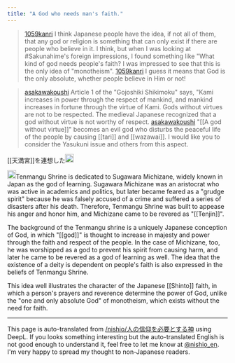 ```yaml
---
title: "A God who needs man's faith."
---
```


> [1059kanri](https://x.com/1059kanri/status/1836042581530014163) I think Japanese people have the idea, if not all of them, that any god or religion is something that can only exist if there are people who believe in it. I think, but when I was looking at #Sakunahime's foreign impressions, I found something like "What kind of god needs people's faith? I was impressed to see that this is the only idea of "monotheism".
> [1059kanri](https://x.com/1059kanri/status/1836043740097528195) I guess it means that God is the only absolute, whether people believe in Him or not!

> [asakawakoushi](https://x.com/asakawakoushi/status/1836064407413252581) Article 1 of the "Gojoshiki Shikimoku" says, "Kami︀ increases in power through the respect of mankind, and mankind increases in fortune through the virtue of Kami︀. Gods without virtues are not to be respected. The medieval Japanese recognized that a god without virtue is not worthy of respect.
> [asakawakoushi](https://x.com/asakawakoushi/status/1836419798760329436) "[[A god without virtue]]" becomes an evil god who disturbs the peaceful life of the people by causing [[tari]] and [[wazawai]]. I would like you to consider the Yasukuni issue and others from this aspect.

[[天満宮]]を連想した<img src='https://scrapbox.io/api/pages/nishio-en/nishio/icon' alt='nishio.icon' height="19.5"/>

<img src='https://scrapbox.io/api/pages/nishio-en/gpt/icon' alt='gpt.icon' height="19.5"/>Tenmangu Shrine is dedicated to Sugawara Michizane, widely known in Japan as the god of learning. Sugawara Michizane was an aristocrat who was active in academics and politics, but later became feared as a "grudge spirit" because he was falsely accused of a crime and suffered a series of disasters after his death. Therefore, Tenmangu Shrine was built to appease his anger and honor him, and Michizane came to be revered as "[[Tenjin]]".

The background of the Tenmangu shrine is a uniquely Japanese conception of God, in which "[[god]]" is thought to increase in majesty and power through the faith and respect of the people. In the case of Michizane, too, he was worshipped as a god to prevent his spirit from causing harm, and later he came to be revered as a god of learning as well. The idea that the existence of a deity is dependent on people's faith is also expressed in the beliefs of Tenmangu Shrine.

This idea well illustrates the character of the Japanese [[Shinto]] faith, in which a person's prayers and reverence determine the power of God, unlike the "one and only absolute God" of monotheism, which exists without the need for faith.

---
This page is auto-translated from [/nishio/人の信仰を必要とする神](https://scrapbox.io/nishio/人の信仰を必要とする神) using DeepL. If you looks something interesting but the auto-translated English is not good enough to understand it, feel free to let me know at [@nishio_en](https://twitter.com/nishio_en). I'm very happy to spread my thought to non-Japanese readers.